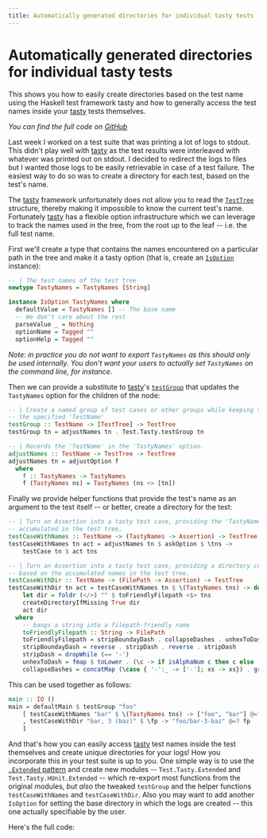 ```yaml
---
title: Automatically generated directories for individual tasty tests
---
```


# Automatically generated directories for individual tasty tests

This shows you how to easily create directories based on the test name using
the Haskell test framework tasty and how to generally access the test names
inside your [tasty][tasty] tests themselves.

_You can find the full code on [GitHub][gist]_

Last week I worked on a test suite that was printing a lot of logs to stdout.
This didn't play well with [tasty][tasty] as the test results were interleaved
with whatever was printed out on stdout. I decided to redirect the logs to
files but I wanted those logs to be easily retrievable in case of a test
failure. The easiest way to do so was to create a directory for each test,
based on the test's name.

The [tasty][tasty] framework unfortunately does not allow you to read the
[`TestTree`][test-tree] structure, thereby making it impossible to know the
current test's name. Fortunately [tasty][tasty] has a flexible option
infrastructure which we can leverage to track the names used in the tree, from
the root up to the leaf -- i.e. the full test name.

First we'll create a type that contains the names encountered on a particular
path in the tree and make it a tasty option (that is, create an
[`IsOption`][is-option] instance):

``` haskell
-- | The test names of the test tree
newtype TastyNames = TastyNames [String]

instance IsOption TastyNames where
  defaultValue = TastyNames [] -- The base name
  -- We don't care about the rest
  parseValue _ = Nothing
  optionName = Tagged ""
  optionHelp = Tagged ""
```

_Note: in practice you do not want to export `TastyNames` as this should only
be used internally. You don't want your users to actually set `TastyNames` on
the command line, for instance._

Then we can provide a substitute to [tasty][tasty]'s [`testGroup`][test-group]
that updates the `TastyNames` option for the children of the node:

``` haskell
-- | Create a named group of test cases or other groups while keeping track of
-- the specified 'TestName'
testGroup :: TestName -> [TestTree] -> TestTree
testGroup tn = adjustNames tn . Test.Tasty.testGroup tn

-- | Records the 'TestName' in the 'TastyNames' option.
adjustNames :: TestName -> TestTree -> TestTree
adjustNames tn = adjustOption f
  where
    f :: TastyNames -> TastyNames
    f (TastyNames ns) = TastyNames (ns <> [tn])
```

Finally we provide helper functions that provide the test's name as an argument
to the test itself -- or better, create a directory for the test:

``` haskell
-- | Turn an Assertion into a tasty test case, providing the 'TastyNames'
-- accumulated in the test tree.
testCaseWithNames :: TestName -> (TastyNames -> Assertion) -> TestTree
testCaseWithNames tn act = adjustNames tn $ askOption $ \tns ->
    testCase tn $ act tns

-- | Turn an Assertion into a tasty test case, providing a directory created
-- based on the accumulated names in the test tree.
testCaseWithDir :: TestName -> (FilePath -> Assertion) -> TestTree
testCaseWithDir tn act = testCaseWithNames tn $ \(TastyNames tns) -> do
    let dir = foldr (</>) "" $ toFriendlyFilepath <$> tns
    createDirectoryIfMissing True dir
    act dir
  where
    -- bangs a string into a filepath-friendly name
    toFriendlyFilepath :: String -> FilePath
    toFriendlyFilepath = stripBoundayDash . collapseDashes . unhexToDash
    stripBoundayDash = reverse . stripDash . reverse . stripDash
    stripDash = dropWhile (== '-')
    unhexToDash = fmap $ toLower . (\c -> if isAlphaNum c then c else '-')
    collapseDashes = concatMap (\case { '-':_ -> ['-']; xs -> xs}) . group
```

This can be used together as follows:

``` haskell
main :: IO ()
main = defaultMain $ testGroup "foo"
    [ testCaseWithNames "bar" $ \(TastyNames tns) -> ["foo", "bar"] @=? tns
    , testCaseWithDir "bar, 3 (baz)" $ \fp -> "foo/bar-3-baz" @=? fp
    ]
```

And that's how you can easily access [tasty][tasty] test names inside the test
themselves and create unique directories for your logs! How you incorporate
this in your test suite is up to you. One simple way is to use the [`.Extended`
pattern][extended] and create new modules -- `Test.Tasty.Extended` and
`Test.Tasty.HUnit.Extended` -- which re-export most functions from the original
modules, _but also_ the tweaked `testGroup` and the helper functions
`testCaseWithNames` and `testCaseWithDir`. Also you may want to add another
`IsOption` for setting the base directory in which the logs are created -- this
one actually specifiable by the user.

Here's the full code:
<script src="https://gist.github.com/nmattia/fa6962d11a3f87c63d2c9d04d04e0531.js"></script>

[extended]: https://jaspervdj.be/posts/2015-01-20-haskell-design-patterns-extended-modules.html
[gist]: https://gist.github.com/nmattia/fa6962d11a3f87c63d2c9d04d04e0531
[is-option]: http://hackage.haskell.org/package/tasty-1.0.1.1/docs/Test-Tasty-Options.html#t:IsOption
[tasty]: http://hackage.haskell.org/package/tasty
[test-group]: http://hackage.haskell.org/package/tasty-1.0.1.1/docs/Test-Tasty.html#v:testGroup
[test-tree]: http://hackage.haskell.org/package/tasty-1.0.1.1/docs/Test-Tasty.html#t:TestTree
